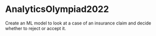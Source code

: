 # AnalyticsOlympiad2022
Create an ML model to look at a case of an insurance claim and decide whether to reject or accept it. 
